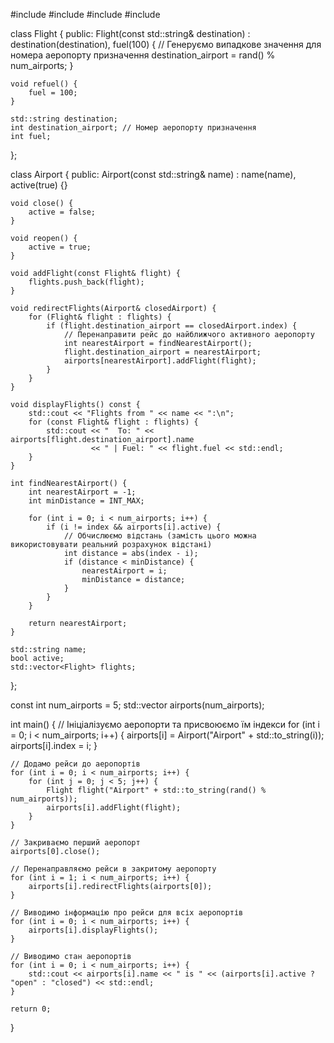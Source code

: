 #include <iostream>
#include <vector>
#include <string>
#include <cstdlib>

class Flight {
public:
    Flight(const std::string& destination) : destination(destination), fuel(100) {
        // Генеруємо випадкове значення для номера аеропорту призначення
        destination_airport = rand() % num_airports;
    }

    void refuel() {
        fuel = 100;
    }

    std::string destination;
    int destination_airport; // Номер аеропорту призначення
    int fuel;
};

class Airport {
public:
    Airport(const std::string& name) : name(name), active(true) {}

    void close() {
        active = false;
    }

    void reopen() {
        active = true;
    }

    void addFlight(const Flight& flight) {
        flights.push_back(flight);
    }

    void redirectFlights(Airport& closedAirport) {
        for (Flight& flight : flights) {
            if (flight.destination_airport == closedAirport.index) {
                // Перенаправити рейс до найближчого активного аеропорту
                int nearestAirport = findNearestAirport();
                flight.destination_airport = nearestAirport;
                airports[nearestAirport].addFlight(flight);
            }
        }
    }

    void displayFlights() const {
        std::cout << "Flights from " << name << ":\n";
        for (const Flight& flight : flights) {
            std::cout << "  To: " << airports[flight.destination_airport].name
                      << " | Fuel: " << flight.fuel << std::endl;
        }
    }

    int findNearestAirport() {
        int nearestAirport = -1;
        int minDistance = INT_MAX;

        for (int i = 0; i < num_airports; i++) {
            if (i != index && airports[i].active) {
                // Обчислюємо відстань (замість цього можна використовувати реальний розрахунок відстані)
                int distance = abs(index - i);
                if (distance < minDistance) {
                    nearestAirport = i;
                    minDistance = distance;
                }
            }
        }

        return nearestAirport;
    }

    std::string name;
    bool active;
    std::vector<Flight> flights;
};

const int num_airports = 5;
std::vector<Airport> airports(num_airports);

int main() {
    // Ініціалізуємо аеропорти та присвоюємо їм індекси
    for (int i = 0; i < num_airports; i++) {
        airports[i] = Airport("Airport" + std::to_string(i));
        airports[i].index = i;
    }

    // Додамо рейси до аеропортів
    for (int i = 0; i < num_airports; i++) {
        for (int j = 0; j < 5; j++) {
            Flight flight("Airport" + std::to_string(rand() % num_airports));
            airports[i].addFlight(flight);
        }
    }

    // Закриваємо перший аеропорт
    airports[0].close();

    // Перенаправляємо рейси в закритому аеропорту
    for (int i = 1; i < num_airports; i++) {
        airports[i].redirectFlights(airports[0]);
    }

    // Виводимо інформацію про рейси для всіх аеропортів
    for (int i = 0; i < num_airports; i++) {
        airports[i].displayFlights();
    }

    // Виводимо стан аеропортів
    for (int i = 0; i < num_airports; i++) {
        std::cout << airports[i].name << " is " << (airports[i].active ? "open" : "closed") << std::endl;
    }

    return 0;
}
